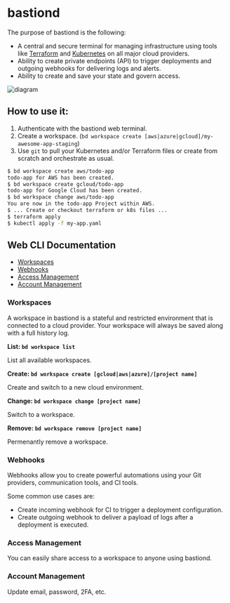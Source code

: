 # bastiond

The purpose of bastiond is the following:

* A central and secure terminal for managing infrastructure using tools like [Terraform](https://www.terraform.io/) and [Kubernetes](https://kubernetes.io/) on all major cloud providers.
* Ability to create private endpoints (API) to trigger deployments and outgoing webhooks for delivering logs and alerts.
* Ability to create and save your state and govern access.

![diagram](https://i.imgur.com/PubZNMM.png)

## How to use it:

1. Authenticate with the bastiond web terminal.
2. Create a workspace. (`bd workspace create [aws|azure|gcloud]/my-awesome-app-staging`)
3. Use `git` to pull your Kubernetes and/or Terraform files or create from scratch and orchestrate as usual.

```bash
$ bd workspace create aws/todo-app
todo-app for AWS has been created.
$ bd workspace create gcloud/todo-app
todo-app for Google Cloud has been created.
$ bd workspace change aws/todo-app
You are now in the todo-app Project within AWS.
$ ... Create or checkout terraform or k8s files ...
$ terraform apply
$ kubectl apply -f my-app.yaml
```

## Web CLI Documentation

* [Workspaces](#workspaces)
* [Webhooks](#webhooks)
* [Access Management](#access-management)
* [Account Management](#account-management)

### Workspaces

A workspace in bastiond is a stateful and restricted environment that is connected to a cloud provider. Your workspace will
always be saved along with a full history log.

**List: `bd workspace list`**

List all available workspaces.

**Create: `bd workspace create [gcloud|aws|azure]/[project name]`**

Create and switch to a new cloud environment.

**Change: `bd workspace change [project name]`**

Switch to a workspace.

**Remove: `bd workspace remove [project name]`**

Permenantly remove a workspace.

### Webhooks

Webhooks allow you to create powerful automations using your Git providers, communication tools, and CI tools.

Some common use cases are:

* Create incoming webhook for CI to trigger a deployment configuration. 
* Create outgoing webhook to deliver a payload of logs after a deployment is executed.

### Access Management

You can easily share access to a workspace to anyone using bastiond.

### Account Management

Update email, password, 2FA, etc.
